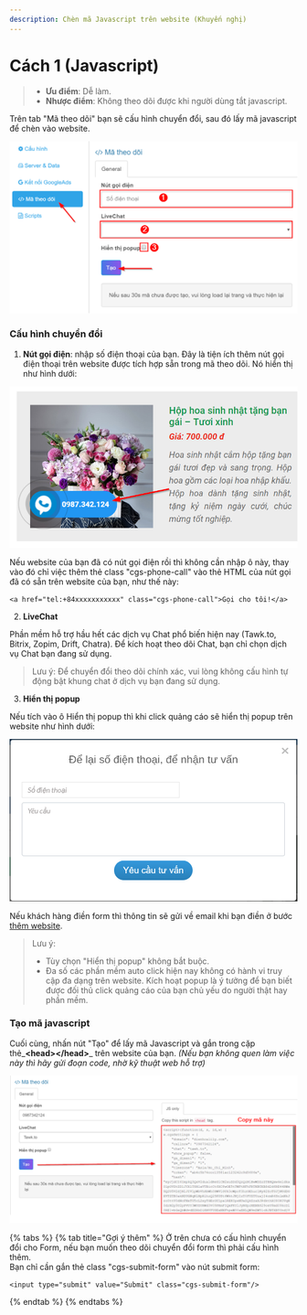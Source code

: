 ```yaml
---
description: Chèn mã Javascript trên website (Khuyến nghị)
---
```


# Cách 1 \(Javascript\)

> * **Ưu điểm**: Dễ làm.
> * **Nhược điểm**: Không theo dõi được khi người dùng tắt javascript.

Trên tab "Mã theo dõi" bạn sẽ cấu hình chuyển đổi, sau đó lấy mã javascript để chèn vào website.

![](../../.gitbook/assets/ma_theo_doi.png)

### Cấu hình chuyển đổi

1. **Nút gọi điện**: nhập số điện thoại của bạn. Đây là tiện ích thêm nút gọi điện thoại trên website được tích hợp sẵn trong mã theo dõi. Nó hiển thị như hình dưới:

![](../../.gitbook/assets/nut_goi.png)

Nếu website của bạn đã có nút gọi điện rồi thì không cần nhập ô này, thay vào đó chỉ việc thêm thẻ class "cgs-phone-call" vào thẻ HTML của nút gọi đã có sẵn trên website của bạn, như thế này:

```text
<a href="tel:+84xxxxxxxxxxx" class="cgs-phone-call">Gọi cho tôi!</a>
```

2. **LiveChat**

Phần mềm hỗ trợ hầu hết các dịch vụ Chat phổ biến hiện nay \(Tawk.to, Bitrix, Zopim, Drift, Chatra\). Để kích hoạt theo dõi Chat, bạn chỉ chọn dịch vụ Chat bạn đang sử dụng.

> Lưu ý: Để chuyển đổi theo dõi chính xác, vui lòng không cấu hình tự động bật khung chat ở dịch vụ bạn đang sử dụng.

3. **Hiển thị popup**

Nếu tích vào ô Hiển thị popup thì khi click quảng cáo sẽ hiển thị popup trên website như hình dưới:

![](../../.gitbook/assets/popup.png)

Nếu khách hàng điền form thì thông tin sẽ gửi về email khi bạn điền ở bước [thêm website](https://help.clickgumshoe.com/bat-dau-cai-dat/tao-tai-khoan#them-website).

> Lưu ý:
>
> * Tùy chọn "Hiển thị popup" không bắt buộc.
> * Đa số các phần mềm auto click hiện nay không có hành vi truy cập đa dạng trên website. Kích hoạt popup là ý tưởng để bạn biết được đối thủ click quảng cáo của bạn chủ yếu do người thật hay phần mềm.

### Tạo mã javascript

Cuối cùng, nhấn nút "Tạo" để lấy mã Javascript và gắn trong cặp thẻ_**&lt;head&gt;&lt;/head&gt;**_ trên website của bạn. _\(Nếu bạn không quen làm việc này thì hãy gửi đoạn code, nhờ kỹ thuật web hỗ trợ\)_

![](../../.gitbook/assets/ma-theo_doi.png)

{% tabs %}
{% tab title="Gợi ý thêm" %}
Ở trên chưa có cấu hình chuyển đổi cho Form, nếu bạn muốn theo dõi chuyển đổi form thì phải cấu hình thêm.  
Bạn chỉ cần gắn thẻ class "cgs-submit-form" vào nút submit form:

```text
<input type="submit" value="Submit" class="cgs-submit-form"/>
```
{% endtab %}
{% endtabs %}

